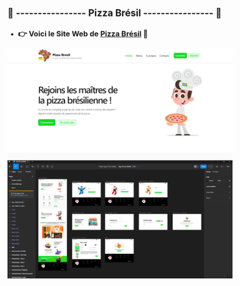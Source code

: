 ## 👋 ---------------- Pizza Brésil ---------------- 👋

* ### 👉  Voici le Site Web de  [Pizza Brésil](https://pizza-bresil.web.app)    🚀

<img src = "pizza bresil.png">


<img src = "App Pizza Bresil Mockups.png">
